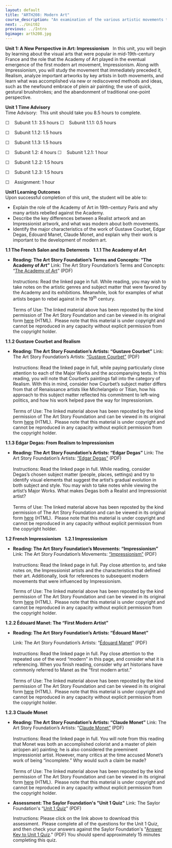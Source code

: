 ```yaml
---
layout: default
title: "ARTH208: Modern Art"
course_description: "An examination of the various artistic movements that comprise 19th- and 20th-century modern art."
next: ../Unit02
previous: ../Intro
bgimage: arth208.jpg
---
```

**Unit 1: A New Perspective in Art: Impressionism** <span
id="1"></span> 
In this unit, you will begin by learning about the visual arts that were
popular in mid-19th-century France and the role that the Academy of Art
played in the eventual emergence of the first modern art movement,
Impressionism. Along with Impressionism, you will study the movement
that immediately preceded it, Realism, analyze important artworks by key
artists in both movements, and learn what was accomplished via new or
rediscovered methods and ideas, such as the newfound embrace of plein
air painting; the use of quick, gestural brushstrokes; and the
abandonment of traditional one-point perspective.

**Unit 1 Time Advisory**  
Time Advisory:  This unit should take you 8.5 hours to complete.  
  
 ☐    Subunit 1.1: 3.5 hours
☐    Subunit 1.1.1: 0.5 hours

☐    Subunit 1.1.2: 1.5 hours

☐    Subunit 1.1.3: 1.5 hours

☐    Subunit 1.2: 4 hours
☐    Subunit 1.2.1: 1 hour

☐    Subunit 1.2.2: 1.5 hours

☐    Subunit 1.2.3: 1.5 hours

☐    Assignment: 1 hour

**Unit1 Learning Outcomes**  
Upon successful completion of this unit, the student will be able to:  
-   Explain the role of the Academy of Art in 19th-century Paris and why
    many artists rebelled against the Academy.
-   Describe the key differences between a Realist artwork and an
    Impressionist artwork, and what was modern about both movements.
-   Identify the major characteristics of the work of Gustave Courbet,
    Edgar Degas, Édouard Manet, Claude Monet, and explain why their work
    is important to the development of modern art.

**1.1 The French Salon and Its Deterrents** <span id="1.1"></span> 
**1.1.1 The Academy of Art** <span id="1.1.1"></span> 
-   **Reading: The Art Story Foundation’s Terms and Concepts: “The
    Academy of Art”**
    Link: The Art Story Foundation’s Terms and Concepts: “[The Academy
    of
    Art](https://resources.saylor.org/wwwresources/archived/site/wp-content/uploads/2012/02/ARTH208-1.1.1-Academy-of-Art.pdf)”
    (PDF)  
        
     Instructions: Read the linked page in full. While reading, you may
    wish to take notes on the artistic genres and subject matter that
    were favored by the Academy and its exhibitions. Meanwhile, look for
    examples of what artists began to rebel against in the
    19<sup>th</sup> century.  
        
     Terms of Use: The linked material above has been reposted by the
    kind permission of The Art Story Foundation and can be viewed in its
    original form
    [here](http://theartstory.org/definition-the_academy_of_art.htm)
    (HTML).  Please note that this material is under copyright and
    cannot be reproduced in any capacity without explicit permission
    from the copyright holder. 

**1.1.2 Gustave Courbet and Realism** <span id="1.1.2"></span> 
-   **Reading: The Art Story Foundation’s Artists: “Gustave Courbet”**
    Link: The Art Story Foundation’s Artists: [“Gustave
    Courbet”](https://resources.saylor.org/wwwresources/archived/site/wp-content/uploads/2012/02/ARTH208-1.1.2-Gustave-Courbet.pdf)
    (PDF)  
        
     Instructions: Read the linked page in full, while paying
    particularly close attention to each of the Major Works and the
    accompanying texts. In this reading, you will note that Courbet’s
    paintings fall into the category of Realism. With this in mind,
    consider how Courbet’s subject matter differs from that of
    Renaissance artists like Michelangelo or Titian, how his approach to
    this subject matter reflected his commitment to left-wing politics,
    and how his work helped pave the way for Impressionism.  
        
     Terms of Use: The linked material above has been reposted by the
    kind permission of The Art Story Foundation and can be viewed in its
    original form
    [here](http://theartstory.org/artist-courbet-gustave.htm)
    (HTML).  Please note that this material is under copyright and
    cannot be reproduced in any capacity without explicit permission
    from the copyright holder. 

**1.1.3 Edgar Degas: From Realism to Impressionism** <span
id="1.1.3"></span> 
-   **Reading: The Art Story Foundation’s Artists: “Edgar Degas”**
    Link: The Art Story Foundation’s Artists: [“Edgar
    Degas”](https://resources.saylor.org/wwwresources/archived/site/wp-content/uploads/2012/02/ARTH208-1.1.3-Edgar-Degas.pdf)
    (PDF)  
        
     Instructions: Read the linked page in full. While reading, consider
    Degas’s chosen subject matter (people, places, settings) and try to
    identify visual elements that suggest the artist’s gradual evolution
    in both subject and style. You may wish to take notes while viewing
    the artist’s Major Works. What makes Degas both a Realist and
    Impressionist artist?  
        
     Terms of Use: The linked material above has been reposted by the
    kind permission of The Art Story Foundation and can be viewed in its
    original form [here](http://theartstory.org/artist-degas-edgar.htm)
    (HTML).  Please note that this material is under copyright and
    cannot be reproduced in any capacity without explicit permission
    from the copyright holder. 

**1.2 French Impressionism** <span id="1.2"></span> 
**1.2.1 Impressionism** <span id="1.2.1"></span> 
-   **Reading: The Art Story Foundation’s Movements: “Impressionism”**
    Link: The Art Story Foundation’s Movements:
    [“Impressionism”](https://resources.saylor.org/wwwresources/archived/site/wp-content/uploads/2012/02/ARTH208-1.2.1-Impressionism.pdf)
    (PDF)  
        
     Instructions: Read the linked page in full. Pay close attention to,
    and take notes on, the Impressionist artists and the characteristics
    that defined their art. Additionally, look for references to
    subsequent modern movements that were influenced by Impressionism.  
      
     Terms of Use: The linked material above has been reposted by the
    kind permission of The Art Story Foundation and can be viewed in its
    original form
    [here](http://theartstory.org/movement-impressionism.htm)
    (HTML).  Please note that this material is under copyright and
    cannot be reproduced in any capacity without explicit permission
    from the copyright holder. 

**1.2.2 Édouard Manet: The “First Modern Artist”** <span
id="1.2.2"></span> 
-   **Reading: The Art Story Foundation’s Artists: “Édouard Manet”**

    Link: The Art Story Foundation’s Artists: “[Édouard
    Manet](https://resources.saylor.org/wwwresources/archived/site/wp-content/uploads/2012/11/the-art-story-foundation-2.pdf)”
    (PDF)  
        
     Instructions: Read the linked page in full. Pay close attention to
    the repeated use of the word “modern” in this page, and consider
    what it is referencing. When you finish reading, consider why art
    historians have commonly referred to Manet as the “first modern
    artist.”  
        
     Terms of Use: The linked material above has been reposted by the
    kind permission of The Art Story Foundation and can be viewed in its
    original form
    [here](http://theartstory.org/artist-manet-edouard.htm)
    (HTML).  Please note that this material is under copyright and
    cannot be reproduced in any capacity without explicit permission
    from the copyright holder. 

**1.2.3 Claude Monet** <span id="1.2.3"></span> 
-   **Reading: The Art Story Foundation’s Artists: “Claude Monet”**
    Link: The Art Story Foundation’s Artists: “[Claude
    Monet”](https://resources.saylor.org/wwwresources/archived/site/wp-content/uploads/2012/02/ARTH208-1.2.3-Claude-Monet.pdf)
    (PDF)  
        
     Instructions: Read the linked page in full. You will note from this
    reading that Monet was both an accomplished colorist and a master of
    plein air(open air) painting; he is also considered the preeminent
    Impressionist artist. However, many critics at the time accused
    Monet’s work of being “incomplete.” Why would such a claim be
    made?  
        
     Terms of Use: The linked material above has been reposted by the
    kind permission of The Art Story Foundation and can be viewed in its
    original form [here](http://theartstory.org/artist-monet-claude.htm)
    (HTML).  Please note that this material is under copyright and
    cannot be reproduced in any capacity without explicit permission
    from the copyright holder. 

-   **Assessment: The Saylor Foundation's "Unit 1 Quiz"**
    Link: The Saylor Foundation's “[Unit 1
    Quiz](https://resources.saylor.org/wwwresources/archived/site/wp-content/uploads/2012/04/ARTH208-Unit-1-Assessment-FINAL.pdf)"
    (PDF)  
      
     Instructions: Please click on the link above to download this
    assessment.  Please complete all of the questions for the Unit 1
    Quiz, and then check your answers against the Saylor Foundation's
    "[Answer Key to Unit 1
    Quiz](https://resources.saylor.org/wwwresources/archived/site/wp-content/uploads/2012/04/ARTH208-Unit-1-Assessment-Answer-Key-FINAL.pdf)." (PDF)
    You should spend approximately 15 minutes completing this quiz. 


